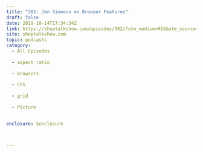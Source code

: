 ```yaml
---
title: "382: Jen Simmons on Browser Features"
draft: false
date: 2019-10-14T17:34:34Z
link: https://shoptalkshow.com/episodes/382/?utm_medium=RSS&utm_source=hune
site: shoptalkshow.com
topic: podcasts
category:
  - All Episodes
  
  - aspect ratio
  
  - browsers
  
  - CSS
  
  - grid
  
  - Picture
  

enclosure: $enclosure

 

---
```

